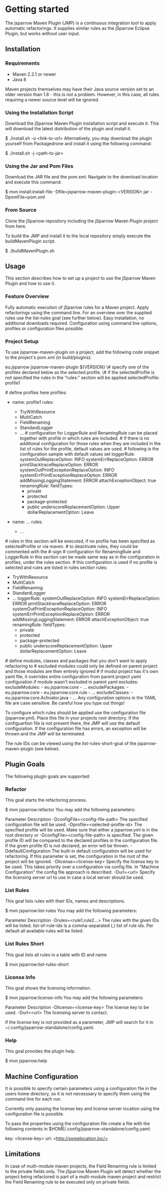 # Getting started

The jsparrow Maven Plugin (JMP) is a continuous integration tool to apply automatic refactorings. It supplies similar rules as the jSparrow Eclipse Plugin, but works without user input. 

## Installation 
### Requirements
* Maven 2.2.1 or newer
* Java 8

Maven projects themselves may have their Java source version set to an older version than 1.8 - this is not a problem. However, in this case, all rules requiring a newer source level will be ignored.

### Using the Installation Script
Download the jSparrow Maven Plugin installation script and execute it. This will download the latest distribution of the plugin and install it. 

$ ./install.sh -u \<link-to-url>
Alternatively, you may download the plugin yourself from Packagedrone and install it using the following command: 

$ ./install.sh -j \<path-to-jar>

### Using the Jar and Pom Files
Download the JAR file and the pom.xml. Navigate to the download location and execute this command: 

$ mvn install:install-file -Dfile=jsparrow-maven-plugin-\<VERSION>.jar -DpomFile=pom.xml

### From Source
Clone the jSparrow repository including the jSparrow Maven Plugin project from here. 

To build the JMP and install it to the local repository simply execute the buildMavenPlugin script.

$ ./buildMavenPlugin.sh

## Usage
This section describes how to set up a project to use the jSparrow Maven Plugin and how to use it.

### Feature Overview
Fully automatic execution of jSparrow rules for a Maven project. Apply refactorings using the command line. For an overview over the supplied rules use the list-rules goal (see further below).
Easy installation, no additional downloads required. 
Configuration using command line options, profiles or configuration files possible. 

### Project Setup
To use jsparrow-maven-plugin on a project, add the following code snippet to the project's pom.xml (in build/plugins):

<plugin>
    <groupId>eu.jsparrow</groupId>
    <artifactId>jsparrow-maven-plugin</artifactId>
    <version>${VERSION}</version>
</plugin>
\# specify one of the profiles declared below as the selected profile.
\# if the selectedProfile is not specified the rules in the “rules:” section will be applied
selectedProfile: profile1

\# define profiles here
profiles:
 - name: profile1
 rules:
   - TryWithResource
   - MultiCatch
   - FieldRenaming
   - StandardLogger
   - ...
\# configuration for LoggerRule and RenamingRule can be placed together with profile in which rules are included. 
\# if there is no additional configuration for those rules when they are included in the list of rules for the profile, default values are used. 
\# following is the configuration sample with default values set
 loggerRule:
   systemOutReplaceOption: INFO
   systemErrReplaceOption: ERROR
   printStacktraceReplaceOption: ERROR
   systemOutPrintExceptionReplaceOption: INFO
   systemErrPrintExceptionReplaceOption: ERROR
   addMissingLoggingStatement: ERROR
   attachExceptionObject: true
 renamingRule:
   fieldTypes:
     - private
     - protected
     - package-protected
     - public
   underscoreReplacementOption: Upper
   dollarReplacementOption: Leave


 - name: ...
 rules:
   - ...

\# rules in this section will be executed, if no profile has been specified as selectedProfile or via maven.
\# to deactivate rules, they could be commented with the #-sign
\# configuration for RenamingRule and LoggerRule in this section can be made same way as in the configuration in profiles, under the rules section. 
\# this configuration is used if no profile is selected and rules are listed in rules section
rules:
 - TryWithResource
 - MultiCatch
 - FieldRenaming
 - StandardLogger
 - ...
loggerRule:
  systemOutReplaceOption: INFO
  systemErrReplaceOption: ERROR
  printStacktraceReplaceOption: ERROR
  systemOutPrintExceptionReplaceOption: INFO
  systemErrPrintExceptionReplaceOption: ERROR
  addMissingLoggingStatement: ERROR
  attachExceptionObject: true
renamingRule:
  fieldTypes:
    - private
    - protected
    - package-protected
    - public
  underscoreReplacementOption: Upper
  dollarReplacementOption: Leave

\# define modules, classes and packages that you don't want to apply refactoring to
\# excluded modules could only be defined on parent project and those modules are then entirely ignored
\# if modul project has it's own yaml file, it overrides entire configuration from parent project yaml configuration if module wasn't excluded in parent yaml
excludes:
    excludeModules:
      - eu.jsparrow.core
      - ...
    excludePackages:
      - eu.jsparrow.core
      - eu.jsparrow.core.rule
      - ...
    excludeClasses:
      - eu.jsparrow.core.Activator.java
      - ...
Any configuration options in the YAML file are case sensitive. Be careful how you type out things!



To configure which rules should be applied use the configuration file (jsparrow.yml). Place this file in your projects root directory. If the configuartion file is not present there, the JMP will use the default configuration. If the configuration file has errors, an exception will be thrown and the JMP will be terminated.

The rule IDs can be viewed using the list-rules-short-goal of the jsparrow-maven-plugin (see below).

## Plugin Goals
The following plugin goals are supported: 

### Refactor
This goal starts the refactoring process.

$ mvn jsparrow:refactor 
You may add the following parameters:

Parameter	Description
-DconfigFile=\<config-file-path>	The specified configuration file will be used.
-Dprofile=\<selected-profile-id>	The specified profile will be used. Make sure that either a jsparrow.yml is in the root directory or -DconfigFile=\<config-file-path> is specified. The given profile ID will be compared to the declared profiles in the configuration file. If the given profile ID is not declared, an error will be thrown.
-DdefaultConfiguration	The built-in default configuration will be used for refactoring. If this parameter is set, the configuration in the root of the project will be ignored.
-Dlicense=\<license-key>	Specify the license key to be used. This takes priority over a configuration via config file. In "Machine Configuration" the config file approach is described.
-Durl=\<url>	Specify the licensing server url to use in case a local server should be used.

### List Rules
This goal lists rules with their IDs, names and descriptions.

$ mvn jsparrow:list-rules 
You may add the following parameters:

Parameter	Description
-Drules=\<rule1,rule2...>	The rules with the given IDs will be listed. list-of-rule-ids is a comma-separated (,) list of rule ids.
Per default all available rules will be listed.

### List Rules Short
This goal lists all rules in a table with ID and name

$ mvn jsparrow:list-rules-short

### License Info
This goal shows the licensing information. 

$ mvn jsparrow:license-info
You may add the following parameters:

Parameter	Description
-Dlicense=\<license-key>	The license key to be used.
-Durl=\<url>	The licensing server to contact.

If the license key is not provided as a parameter, JMP will search for it in ~/.config/jsparrow-standalone/config.yaml.

### Help
This goal provides the plugin help. 

$ mvn jsparrow:help

## Machine Configuration
It is possible to specify certain parameters using a configuration file in the users home directory, so it is not necesssary to specify them using the command line for each run. 

Currently only passing the license key and license server location using the configuration file is possible. 

To pass the properties using the configuration file create a file with the following contents in $HOME/.config/jsparrow-standalone/config.yaml:

key: \<license-key>
url: \<http://somelocation.loc/>



## Limitations
In case of multi-module maven projects, the Field Renaming rule is limited to the private fields only. The jSparrow Maven Plugin will detect whether the project being refactored is part of a multi-module maven project and restrict the Field Renaming rule to be executed only on private fields. 
